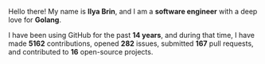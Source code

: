 Hello there! My name is **Ilya Brin**, and I am a **software engineer** with a deep love for **Golang**.

I have been using GitHub for the past **14 years**, and during that time, I have made **5162** contributions, opened **282** issues, submitted **167** pull requests, and contributed to **16** open-source projects.
